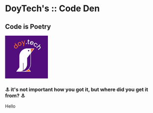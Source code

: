 # DoyTech's :: Code Den

## Code is Poetry

<img id="logo" src="../images/doy-favicon.png" alt="Logo" style="width: 10em" />

### ⚓️ it's not important how you got it, but where did you get it from? ⚓️

<div class="padding: 20px;">
  Hello
</div>

<div id="splash-screen">
    <canvas id="confetti"></canvas>
</div>
